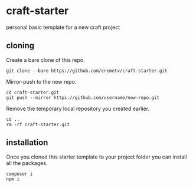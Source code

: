 # craft-starter
personal basic template for a new craft project

## cloning
Create a bare clone of this repo.
```
git clone --bare https://github.com/cremetv/craft-starter.git
```
Mirror-push to the new repo.
```
cd craft-starter.git
git push --mirror https://github.com/username/new-repo.git
```
Remove the temporary local repository you created earlier.
```
cd ..
rm -rf craft-starter.git
```

## installation
Once you cloned this starter template to your project folder you can install all the packages.
```
composer i
npm i
```
